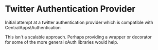 # Twitter Authentication Provider

Initial attempt at a twitter authentication provider which is compatible with CentralApps\Authentication

This isn't a scalable approach. Perhaps providing a wrapper or decorator for some of the more general oAuth libraries would help. 